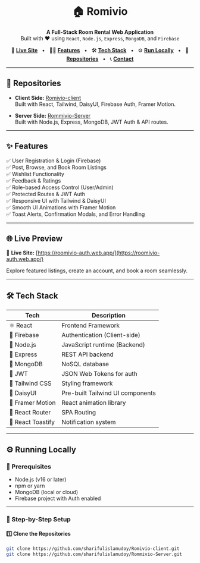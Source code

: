 <h1 align="center">
  🏠 Romivio
</h1>

<p align="center">
  <b>A Full-Stack Room Rental Web Application</b><br />
  Built with ❤️ using <code>React</code>, <code>Node.js</code>, <code>Express</code>, <code>MongoDB</code>, and <code>Firebase</code>
</p>

<p align="center">
  🔗 <a href="https://roomivio-auth.web.app/" target="_blank"><b>Live Site</b></a> &nbsp; • &nbsp;
  🧑‍💻 <a href="#features"><b>Features</b></a> &nbsp; • &nbsp;
  🛠️ <a href="#tech-stack"><b>Tech Stack</b></a> &nbsp; • &nbsp;
  ⚙️ <a href="#running-locally"><b>Run Locally</b></a> &nbsp; • &nbsp;
  📂 <a href="#repositories"><b>Repositories</b></a> &nbsp; • &nbsp;
  📞 <a href="#contact"><b>Contact</b></a>
</p>

---

## 📂 Repositories

- **Client Side:** [Romivio-client](https://github.com/sharifulislamudoy/Romivio-client)  
  Built with React, Tailwind, DaisyUI, Firebase Auth, Framer Motion.

- **Server Side:** [Rommivio-Server](https://github.com/sharifulislamudoy/Rommivio-Server)  
  Built with Node.js, Express, MongoDB, JWT Auth & API routes.

---

## ✨ Features

✅ User Registration & Login (Firebase)  
✅ Post, Browse, and Book Room Listings  
✅ Wishlist Functionality  
✅ Feedback & Ratings  
✅ Role-based Access Control (User/Admin)  
✅ Protected Routes & JWT Auth  
✅ Responsive UI with Tailwind & DaisyUI  
✅ Smooth UI Animations with Framer Motion  
✅ Toast Alerts, Confirmation Modals, and Error Handling

---

## 🌐 Live Preview

🔗 **Live Site:** [https://roomivio-auth.web.app/](https://roomivio-auth.web.app/)

Explore featured listings, create an account, and book a room seamlessly.

---

## 🛠️ Tech Stack

| Tech             | Description                           |
|------------------|----------------------------------------|
| ⚛️ React          | Frontend Framework                     |
| 🔐 Firebase       | Authentication (Client-side)           |
| 🧰 Node.js        | JavaScript runtime (Backend)           |
| 🚀 Express        | REST API backend                       |
| 🍃 MongoDB        | NoSQL database                         |
| 🔑 JWT            | JSON Web Tokens for auth               |
| 🎨 Tailwind CSS   | Styling framework                      |
| 🌈 DaisyUI        | Pre-built Tailwind UI components       |
| 💫 Framer Motion | React animation library                |
| 🔁 React Router   | SPA Routing                            |
| 🔔 React Toastify | Notification system                    |

---

## ⚙️ Running Locally

### 🔧 Prerequisites

- Node.js (v16 or later)
- npm or yarn
- MongoDB (local or cloud)
- Firebase project with Auth enabled

---

### 🧭 Step-by-Step Setup

#### 1️⃣ Clone the Repositories

```bash
git clone https://github.com/sharifulislamudoy/Romivio-client.git
git clone https://github.com/sharifulislamudoy/Rommivio-Server.git
